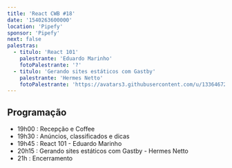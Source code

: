 ```yaml
---
title: 'React CWB #18'
date: '1540263600000'
location: 'Pipefy'
sponsor: 'Pipefy'
next: false
palestras:
  - titulo: 'React 101'
    palestrante: 'Eduardo Marinho'
    fotoPalestrante: '?'
  - titulo: 'Gerando sites estáticos com Gastby'
    palestrante: 'Hermes Netto'
    fotoPalestrante: 'https://avatars3.githubusercontent.com/u/13364672?s=400&v=4'
---
```


## Programação

- 19h00 : Recepção e Coffee
- 19h30 : Anúncios, classificados e dicas
- 19h45 : React 101 - Eduardo Marinho
- 20h15 : Gerando sites estáticos com Gastby - Hermes Netto
- 21h : Encerramento
